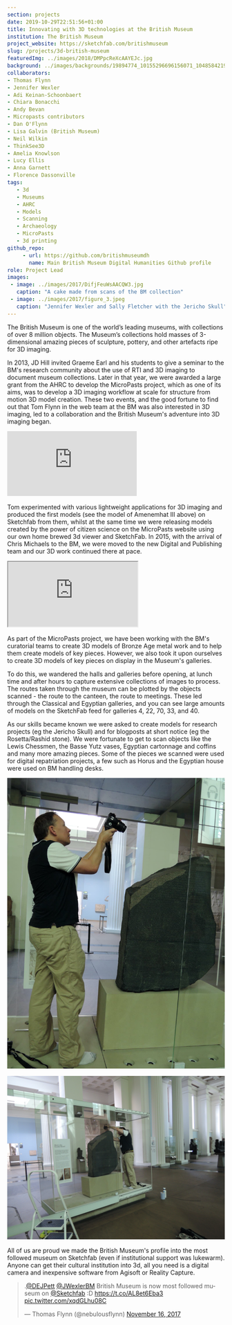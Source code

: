 ```yaml
---
section: projects
date: 2019-10-29T22:51:56+01:00
title: Innovating with 3D technologies at the British Museum
institution: The British Museum
project_website: https://sketchfab.com/britishmuseum
slug: /projects/3d-british-museum
featuredImg: ../images/2018/DMPpcReXcAAYEJc.jpg
background: ../images/backgrounds/19894774_10155296696156071_1048584219763234466_n-1-1170x450.jpg
collaborators:
- Thomas Flynn
- Jennifer Wexler
- Adi Keinan-Schoonbaert
- Chiara Bonacchi
- Andy Bevan
- Micropasts contributors
- Dan O'Flynn
- Lisa Galvin (British Museum)
- Neil Wilkin
- ThinkSee3D
- Amelia Knowlson
- Lucy Ellis
- Anna Garnett
- Florence Dassonville
tags:
   - 3d
   - Museums
   - AHRC
   - Models
   - Scanning
   - Archaeology
   - MicroPasts
   - 3d printing
github_repo: 
     - url: https://github.com/britishmuseumdh
       name: Main British Museum Digital Humanities Github profile
role: Project Lead
images:
 - image: ../images/2017/DifjFeuWsAACQW3.jpg
   caption: "A cake made from scans of the BM collection"
 - image: ../images/2017/figure_3.jpeg
   caption: "Jennifer Wexler and Sally Fletcher with the Jericho Skull"
---
```

The British Museum is one of the world’s leading museums, with collections of over 8 million objects. The Museum’s collections hold 
masses of 3-dimensional amazing pieces of sculpture, pottery, and other artefacts ripe for 3D imaging. 

In 2013, JD Hill invited Graeme Earl and his students to give a seminar to the BM's research community 
about the use of RTI and 3D imaging to document museum collections. Later in that year, we were awarded a large 
grant from the AHRC to develop the MicroPasts project, which as one of its aims, was to develop a 3D imaging workflow 
at scale for structure from motion 3D model creation. These two events, and the good fortune to find 
out that Tom Flynn in the web team at the BM was also interested in 3D imaging, led to a collaboration and the
British Museum's adventure into 3D imaging began. 

<div class="ratio-16x9 ratio my-2"><iframe title="Granite head of Amenemhat III" frameborder="0" allowfullscreen mozallowfullscreen="true" webkitallowfullscreen="true" allow="autoplay; fullscreen; xr-spatial-tracking" xr-spatial-tracking execution-while-out-of-viewport execution-while-not-rendered web-share src="https://sketchfab.com/models/64d0b7662b59417986e9d693624de97a/embed?camera=0&ui_infos=0&ui_watermark_link=0&ui_watermark=0&ui_theme=dark"> </iframe> </div>
   
Tom experimented with various lightweight applications for 3D imaging and produced the first models (see the model of Amenemhat III above) on 
Sketchfab from them, whilst at the same time we were releasing models created by the power of citizen science 
on the MicroPasts website using our own home brewed 3d viewer and SketchFab. In 2015, with the arrival of 
Chris Michaels to the BM, we were moved to the new Digital and Publishing team and our 3D work continued there at 
pace. 

<div class="ratio-16x9 ratio my-3">
    <iframe src="https://sketchfab.com/playlists/embed?collection=bb3cff6dfa4f40a588794dd02a29e12f&autostart=0"
    title="Annotated Models"
    allowfullscreen
    mozallowfullscreen="true"
    webkitallowfullscreen="true"
    allow="autoplay; fullscreen; xr-spatial-tracking"
    xr-spatial-tracking
    execution-while-out-of-viewport
    execution-while-not-rendered
    web-share
    ></iframe>
</div>

As part of the MicroPasts project, we have been working with the BM's curatorial teams to create 3D models of Bronze Age metal work
and to help them create models of key pieces. However, we also took it upon ourselves to create 3D models of
key pieces on display in the Museum's galleries. 

To do this, we wandered the halls and galleries before opening, at lunch time and after hours to capture extensive collections of images to process. The routes taken 
through the museum can be plotted by the objects scanned - the route to the canteen, the route to meetings. These 
led through the Classical and Egyptian galleries, and you can see large amounts of models on the SketchFab feed for galleries 
4, 22, 70, 33, and 40. 

As our skills became known we were asked to create models for research projects (eg the Jericho Skull) and for 
blogposts at short notice (eg the Rosetta/Rashid stone). We were fortunate to get to scan objects like
the Lewis Chessmen, the Basse Yutz vases, Egyptian cartonnage and coffins and many more amazing pieces. Some of the pieces we scanned 
were used for digital repatriation projects, a few such as Horus and the Egyptian house were used on BM handling desks. 

![Scanning the Rosetta Stone in 2017, excuse the white socks, I just got off my bike](../images/2017/DSCN4077.jpg)

![Scanning the Rosetta Stone in 2017](../images/2017/DSCN4080.JPG)

All of us are proud we made the British Museum's profile into the most followed museum on Sketchfab (even if
institutional support was lukewarm). Anyone can get their cultural institution into 3d, all you need is a digital 
camera and inexpensive software from Agisoft or Reality Capture.

<blockquote class="twitter-tweet"><p lang="en" dir="ltr">.<a href="https://twitter.com/DEJPett?ref_src=twsrc%5Etfw">@DEJPett</a> <a href="https://twitter.com/JWexlerBM?ref_src=twsrc%5Etfw">@JWexlerBM</a> British Museum is now most followed museum on <a href="https://twitter.com/Sketchfab?ref_src=twsrc%5Etfw">@Sketchfab</a> :D <a href="https://t.co/AL8et6Eba3">https://t.co/AL8et6Eba3</a> <a href="https://t.co/xqdGLhu08C">pic.twitter.com/xqdGLhu08C</a></p>&mdash; Thomas Flynn (@nebulousflynn) <a href="https://twitter.com/nebulousflynn/status/931092163366146048?ref_src=twsrc%5Etfw">November 16, 2017</a></blockquote> 